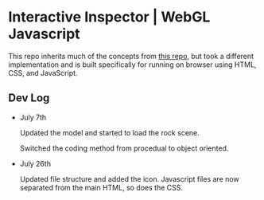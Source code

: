 # Interactive Inspector | WebGL Javascript

This repo inherits much of the concepts from [this repo](https://github.com/cs-isamiul/Interactive-Anatomy-Visualization-Demo),
but took a different implementation and is built specifically for running on browser using HTML, CSS, and JavaScript. 

## Dev Log 

* July 7th 

  Updated the model and started to load the rock scene. 

  Switched the coding method from procedual to object oriented. 

* July 26th
  
  Updated file structure and added the icon. Javascript files are now separated from
  the main HTML, so does the CSS. 


